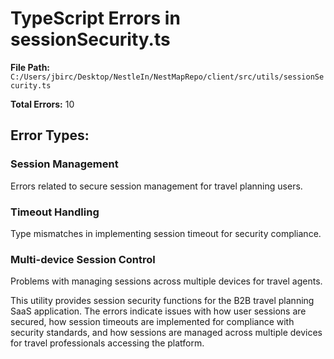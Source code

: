 # TypeScript Errors in sessionSecurity.ts

**File Path:** `C:/Users/jbirc/Desktop/NestleIn/NestMapRepo/client/src/utils/sessionSecurity.ts`

**Total Errors:** 10

## Error Types:

### Session Management
Errors related to secure session management for travel planning users.

### Timeout Handling
Type mismatches in implementing session timeout for security compliance.

### Multi-device Session Control
Problems with managing sessions across multiple devices for travel agents.

This utility provides session security functions for the B2B travel planning SaaS application. The errors indicate issues with how user sessions are secured, how session timeouts are implemented for compliance with security standards, and how sessions are managed across multiple devices for travel professionals accessing the platform.
